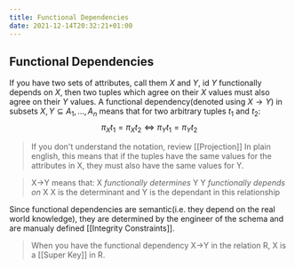 ```yaml
---
title: Functional Dependencies
date: 2021-12-14T20:32:21+01:00
---
```

## Functional Dependencies
If you have two sets of attributes, call them $X$ and $Y$, id $Y$ functionally depends on $X$, then two tuples which agree on their $X$ values must also agree on their $Y$ values. A functional dependency(denoted using  $X\to Y$) in subsets $X,Y\subseteq{A_1,...,A_n}$  means that for two arbitrary tuples $t_1$ and $t_2$:
$$\pi_Xt_1 = \pi_Xt_2 \iff \pi_Yt_1 = \pi_Yt_2$$
> If you don't understand the notation, review [[Projection]]
> In plain english, this means that if the tuples have the same values for the attributes in X, they must also have the same values for Y.

> X->Y means that: 
> X *functionally determines* Y
> Y *functionally depends on* X
> X is the determinant and Y is the dependant in this relationship

Since functional dependencies are semantic(i.e. they depend on the real world knowledge), they are determined by the engineer of the schema and are manualy defined [[Integrity Constraints]].

> When you have the functional dependency X->Y in the relation R, X is a [[Super Key]] in R.